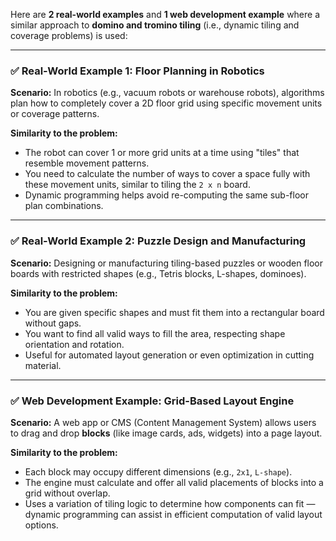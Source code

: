 Here are **2 real-world examples** and **1 web development example** where a similar approach to **domino and tromino tiling** (i.e., dynamic tiling and coverage problems) is used:

---

### ✅ **Real-World Example 1: Floor Planning in Robotics**

**Scenario:**
In robotics (e.g., vacuum robots or warehouse robots), algorithms plan how to completely cover a 2D floor grid using specific movement units or coverage patterns.

**Similarity to the problem:**

* The robot can cover 1 or more grid units at a time using "tiles" that resemble movement patterns.
* You need to calculate the number of ways to cover a space fully with these movement units, similar to tiling the `2 x n` board.
* Dynamic programming helps avoid re-computing the same sub-floor plan combinations.

---

### ✅ **Real-World Example 2: Puzzle Design and Manufacturing**

**Scenario:**
Designing or manufacturing tiling-based puzzles or wooden floor boards with restricted shapes (e.g., Tetris blocks, L-shapes, dominoes).

**Similarity to the problem:**

* You are given specific shapes and must fit them into a rectangular board without gaps.
* You want to find all valid ways to fill the area, respecting shape orientation and rotation.
* Useful for automated layout generation or even optimization in cutting material.

---

### ✅ **Web Development Example: Grid-Based Layout Engine**

**Scenario:**
A web app or CMS (Content Management System) allows users to drag and drop **blocks** (like image cards, ads, widgets) into a page layout.

**Similarity to the problem:**

* Each block may occupy different dimensions (e.g., `2x1`, `L-shape`).
* The engine must calculate and offer all valid placements of blocks into a grid without overlap.
* Uses a variation of tiling logic to determine how components can fit — dynamic programming can assist in efficient computation of valid layout options.
